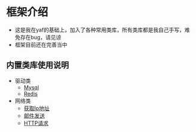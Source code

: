 # 框架介绍
- 这是我在yaf的基础上，加入了各种常用类库，所有类库都是我自己手写，难免存在bug，请见谅
- 框架目前还在完善当中

## 内置类库使用说明
- 驱动类
  - [Mysql](https://github.com/enychen/yaf-framework/blob/master/doc/Driver/Mysql.md)
  - [Redis](https://github.com/enychen/yaf-framework/blob/master/doc/Driver/Redis.md)
- 网络类
  - [获取Ip地址](https://github.com/enychen/yaf-framework/blob/master/doc/Network/Ip.md)
  - [邮件发送](https://github.com/enychen/yaf-framework/blob/master/doc/Network/Mail.md)
  - [HTTP请求](https://github.com/enychen/yaf-framework/blob/master/doc/Network/Http.md)
